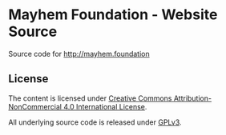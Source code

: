 # Mayhem Foundation - Website Source

Source code for http://mayhem.foundation


## License

The content is licensed under
[Creative Commons Attribution-NonCommercial 4.0 International License](http://creativecommons.org/licenses/by-nc/4.0/).

All underlying source code is released under [GPLv3](https://www.gnu.org/licenses/gpl-3.0.en.html).